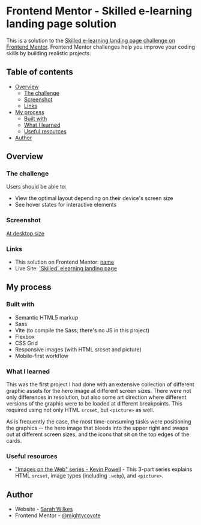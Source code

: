 # Frontend Mentor - Skilled e-learning landing page solution

This is a solution to the [Skilled e-learning landing page challenge on Frontend Mentor](https://www.frontendmentor.io/challenges/skilled-elearning-landing-page-S1ObDrZ8q). Frontend Mentor challenges help you improve your coding skills by building realistic projects.

## Table of contents

- [Overview](#overview)
  - [The challenge](#the-challenge)
  - [Screenshot](#screenshot)
  - [Links](#links)
- [My process](#my-process)
  - [Built with](#built-with)
  - [What I learned](#what-i-learned)
  - [Useful resources](#useful-resources)
- [Author](#author)


## Overview

### The challenge

Users should be able to:

- View the optimal layout depending on their device's screen size
- See hover states for interactive elements

### Screenshot

[At desktop size](./screenshot.png)

### Links

- This solution on Frontend Mentor: [name](https://your-solution-url.com)
- Live Site: ['Skilled' elearning landing page](https://mightycoyote.github.io/skilled-elearning-landing-page/)

## My process

### Built with

- Semantic HTML5 markup
- Sass
- Vite (to compile the Sass; there's no JS in this project)
- Flexbox
- CSS Grid
- Responsive images (with HTML srcset and picture)
- Mobile-first workflow

### What I learned

This was the first project I had done with an extensive collection of different graphic assets for the hero image at different screen sizes. There were not only differences in resolution, but also some art direction where different versions of the graphic were to be loaded at different breakpoints. This required using not only HTML `srcset`, but `<picture>` as well.

As is frequently the case, the most time-consuming tasks were positioning the graphics -- the hero image that bleeds into the upper right and swaps out at different screen sizes, and the icons that sit on the top edges of the cards.

### Useful resources

- ["Images on the Web" series - Kevin Powell](https://youtu.be/2QYpkrX2N48) - This 3-part series explains HTML `srcset`, image types (including `.webp`), and `<picture>`.

## Author

- Website - [Sarah Wilkes](https://mightycoyote.github.io/)
- Frontend Mentor - [@mightycoyote](https://www.frontendmentor.io/profile/mightycoyote)

